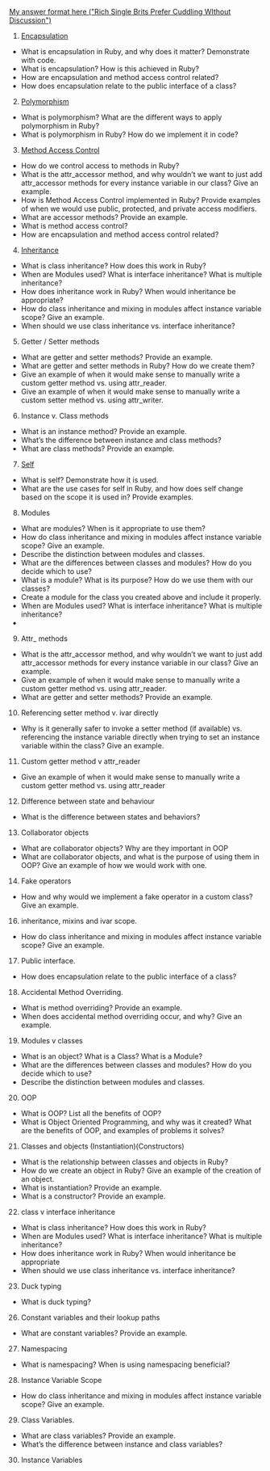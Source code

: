 [My answer format here ("Rich Single Brits Prefer Cuddling WIthout Discussion")](https://github.com/SandyRodger/RB120_OOP/blob/main/07_assessment_prep/07_interview_concept_questions_and_answers/technique.md)
1. [Encapsulation](https://github.com/SandyRodger/RB120_OOP/blob/main/07_assessment_prep/07_interview_concept_questions_and_answers/01_encapsulation.md)
  - What is encapsulation in Ruby, and why does it matter? Demonstrate with code.
  - What is encapsulation? How is this achieved in Ruby?
  - How are encapsulation and method access control related?
  - How does encapsulation relate to the public interface of a class?

2. [Polymorphism](https://github.com/SandyRodger/RB120_OOP/blob/main/07_assessment_prep/07_interview_concept_questions_and_answers/02_polymorphism.md)
  - What is polymorphism? What are the different ways to apply polymorphism in Ruby?
  - What is polymorphism in Ruby? How do we implement it in code?
  
3. [Method Access Control](https://github.com/SandyRodger/RB120_OOP/blob/main/07_assessment_prep/07_interview_concept_questions_and_answers/03_method_access_control.md)
  - How do we control access to methods in Ruby?
  - What is the attr_accessor method, and why wouldn’t we want to just add attr_accessor methods for every instance variable in our class? Give an example.
  - How is Method Access Control implemented in Ruby? Provide examples of when we would use public, protected, and private access modifiers.
  - What are accessor methods? Provide an example.
  - What is method access control?
  - How are encapsulation and method access control related?

4. [Inheritance](https://github.com/SandyRodger/RB120_OOP/blob/main/07_assessment_prep/07_interview_concept_questions_and_answers/04_inheritance.md)
  - What is class inheritance? How does this work in Ruby?
  - When are Modules used? What is interface inheritance? What is multiple inheritance?
  - How does inheritance work in Ruby? When would inheritance be appropriate?
  - How do class inheritance and mixing in modules affect instance variable scope? Give an example.
  - When should we use class inheritance vs. interface inheritance?

5. Getter / Setter methods
  - What are getter and setter methods? Provide an example.
  - What are getter and setter methods in Ruby? How do we create them?
  - Give an example of when it would make sense to manually write a custom getter method vs. using attr_reader.
  - Give an example of when it would make sense to manually write a custom setter method vs. using attr_writer.

6. Instance v. Class methods
  - What is an instance method? Provide an example.
  - What’s the difference between instance and class methods?
  - What are class methods? Provide an example.

7. [Self](https://github.com/SandyRodger/RB120_OOP/blob/main/07_assessment_prep/07_interview_concept_questions_and_answers/07_self.md)
  - What is self? Demonstrate how it is used.
  - What are the use cases for self in Ruby, and how does self change based on the scope it is used in? Provide examples.
	
8. Modules
  - What are modules? When is it appropriate to use them?
  - How do class inheritance and mixing in modules affect instance variable scope? Give an example.
  - Describe the distinction between modules and classes.
  - What are the differences between classes and modules? How do you decide which to use?
  - What is a module? What is its purpose? How do we use them with our classes?
  - Create a module for the class you created above and include it properly.
  - When are Modules used? What is interface inheritance? What is multiple inheritance?
  - 
9. Attr_ methods
  - What is the attr_accessor method, and why wouldn’t we want to just add attr_accessor methods for every instance variable in our class? Give an example.
  - Give an example of when it would make sense to manually write a custom getter method vs. using attr_reader.
  - What are getter and setter methods? Provide an example.
 
10. Referencing setter method v. ivar directly
  - Why is it generally safer to invoke a setter method (if available) vs. referencing the instance variable directly when trying to set an instance variable within the class? Give an example.
  
11. Custom getter method v attr_reader
  - Give an example of when it would make sense to manually write a custom getter method vs. using attr_reader
  
12. Difference between state and behaviour 
  - What is the difference between states and behaviors?


13. Collaborator objects
  - What are collaborator objects? Why are they important in OOP
  - What are collaborator objects, and what is the purpose of using them in OOP? Give an example of how we would work with one.


14. Fake operators
  - How and why would we implement a fake operator in a custom class? Give an example.


16. inheritance, mixins and ivar scope.
  - How do class inheritance and mixing in modules affect instance variable scope? Give an example.


17. Public interface.
  - How does encapsulation relate to the public interface of a class?


18. Accidental Method Overriding.
  - What is method overriding? Provide an example.
  - When does accidental method overriding occur, and why? Give an example.


19. Modules v classes
  - What is an object? What is a Class? What is a Module?
  - What are the differences between classes and modules? How do you decide which to use?
  - Describe the distinction between modules and classes.


20. OOP
  - What is OOP? List all the benefits of OOP?
  - What is Object Oriented Programming, and why was it created? What are the benefits of OOP, and examples of problems it solves?

21. Classes and objects (Instantiation)(Constructors)
  - What is the relationship between classes and objects in Ruby?
  - How do we create an object in Ruby? Give an example of the creation of an object.
  - What is instantiation? Provide an example.
  - What is a constructor? Provide an example.


22. class v interface inheritance
  - What is class inheritance? How does this work in Ruby?
  - When are Modules used? What is interface inheritance? What is multiple inheritance?
  - How does inheritance work in Ruby? When would inheritance be appropriate
  - When should we use class inheritance vs. interface inheritance?


23. Duck typing
  - What is duck typing?
26. Constant variables and their lookup paths
  - What are constant variables? Provide an example.


27. Namespacing
  - What is namespacing? When is using namespacing beneficial?


28. Instance Variable Scope
  - How do class inheritance and mixing in modules affect instance variable scope? Give an example.

29. Class Variables. 
  - What are class variables? Provide an example.
  - What’s the difference between instance and class variables?

30. Instance Variables
